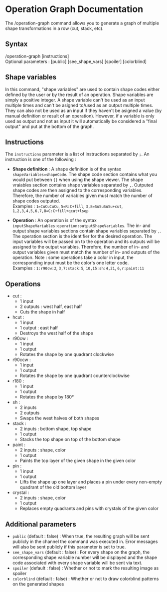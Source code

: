 # Operation Graph Documentation

The /operation-graph command allows you to generate a graph of multiple shape transformations in a row (cut, stack, etc).

## Syntax

/operation-graph [instructions]\
Optional parameters : [public] [see_shape_vars] [spoiler] [colorblind]

## Shape variables

In this command, "shape variables" are used to contain shape codes either defined by the user or by the result of an operation. Shape variables are simply a positive integer. A shape variable can't be used as an input multiple times and can't be asigned to/used as an output multiple times. They can also not be used as an input if they haven't be asigned a value (by manual definition or result of an operation). However, if a variable is only used as output and not as input it will automatically be considered a "final output" and put at the bottom of the graph.

## Instructions

The `instructions` parameter is a list of instructions separated by `;`. An instruction is one of the following :

- **Shape definition** : A shape definition is of the syntax `shapeVariables=shapeCode`. The shape code section contains what you would put between `{}` when using the shape viewer. The shape vraiables section contains shape variables separated by `,`. Outputed shape codes are then assigned to the corresponding variables. Therefore, the number of variables given must match the number of shape codes outputed.\
Examples : `1=CuCuCuCu`, `5=R:C+fill`, `3,8=SuSuSuSu+cut`, `1,2,3,4,5,6,7,8=C:C+fill+qcut+lsep`

- **Operation** : An operation is of the syntax `inputShapeVariables:operation:outputShapeVariables`. The in- and output shape variables sections contain shape variables separated by `,`. The operation section is the identifier for the desired operation. The input variables will be passed on to the operation and its outputs will be assigned to the output variables. Therefore, the number of in- and output variables given must match the number of in- and outputs of the operation. Note : some operations take a color in input, the corresponding input must be the color's one letter code.\
Examples : `1:r90cw:2`, `3,7:stack:5`, `10,15:sh:4,21`, `6,r:paint:11`

## Operations

- cut :
  - 1 input
  - 2 outputs : west half, east half
  - Cuts the shape in half
- hcut :
  - 1 input
  - 1 output : east half
  - Destroys the west half of the shape
- r90cw :
  - 1 input
  - 1 output
  - Rotates the shape by one quadrant clockwise
- r90ccw :
  - 1 input
  - 1 output
  - Rotates the shape by one quadrant counterclockwise
- r180 :
  - 1 input
  - 1 output
  - Rotates the shape by 180°
- sh :
  - 2 inputs
  - 2 outputs
  - Swaps the west halves of both shapes
- stack :
  - 2 inputs : bottom shape, top shape
  - 1 output
  - Stacks the top shape on top of the bottom shape
- paint :
  - 2 inputs : shape, color
  - 1 output
  - Paints the top layer of the given shape in the given color
- pin :
  - 1 input
  - 1 output
  - Lifts the shape up one layer and places a pin under every non-empty quadrant of the old bottom layer
- crystal :
  - 2 inputs : shape, color
  - 1 output
  - Replaces empty quadrants and pins with crystals of the given color

## Additional parameters

- `public` (default : false) : When true, the resulting graph will be sent publicly in the channel the command was executed in. Error messages will also be sent publicly if this parameter is set to true.
- `see_shape_vars` (default : false) : For every shape on the graph, the corresponding shape variable number will be displayed and the shape code associated with every shape variable will be sent via text.
- `spoiler` (default : false) : Whether or not to mark the resulting image as spoiler
- `colorblind` (default : false) : Whether or not to draw colorblind patterns on the generated shapes